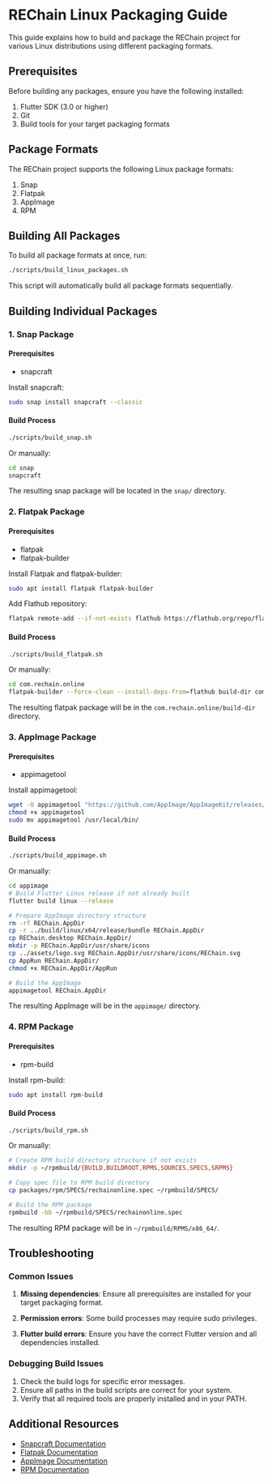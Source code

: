 # REChain Linux Packaging Guide

This guide explains how to build and package the REChain project for various Linux distributions using different packaging formats.

## Prerequisites

Before building any packages, ensure you have the following installed:

1. Flutter SDK (3.0 or higher)
2. Git
3. Build tools for your target packaging formats

## Package Formats

The REChain project supports the following Linux package formats:

1. Snap
2. Flatpak
3. AppImage
4. RPM

## Building All Packages

To build all package formats at once, run:

```bash
./scripts/build_linux_packages.sh
```

This script will automatically build all package formats sequentially.

## Building Individual Packages

### 1. Snap Package

#### Prerequisites
- snapcraft

Install snapcraft:
```bash
sudo snap install snapcraft --classic
```

#### Build Process
```bash
./scripts/build_snap.sh
```

Or manually:
```bash
cd snap
snapcraft
```

The resulting snap package will be located in the `snap/` directory.

### 2. Flatpak Package

#### Prerequisites
- flatpak
- flatpak-builder

Install Flatpak and flatpak-builder:
```bash
sudo apt install flatpak flatpak-builder
```

Add Flathub repository:
```bash
flatpak remote-add --if-not-exists flathub https://flathub.org/repo/flathub.flatpakrepo
```

#### Build Process
```bash
./scripts/build_flatpak.sh
```

Or manually:
```bash
cd com.rechain.online
flatpak-builder --force-clean --install-deps-from=flathub build-dir com.rechain.online.json
```

The resulting flatpak package will be in the `com.rechain.online/build-dir` directory.

### 3. AppImage Package

#### Prerequisites
- appimagetool

Install appimagetool:
```bash
wget -O appimagetool "https://github.com/AppImage/AppImageKit/releases/download/continuous/appimagetool-x86_64.AppImage"
chmod +x appimagetool
sudo mv appimagetool /usr/local/bin/
```

#### Build Process
```bash
./scripts/build_appimage.sh
```

Or manually:
```bash
cd appimage
# Build Flutter Linux release if not already built
flutter build linux --release

# Prepare AppImage directory structure
rm -rf REChain.AppDir
cp -r ../build/linux/x64/release/bundle REChain.AppDir
cp REChain.desktop REChain.AppDir/
mkdir -p REChain.AppDir/usr/share/icons
cp ../assets/logo.svg REChain.AppDir/usr/share/icons/REChain.svg
cp AppRun REChain.AppDir/
chmod +x REChain.AppDir/AppRun

# Build the AppImage
appimagetool REChain.AppDir
```

The resulting AppImage will be in the `appimage/` directory.

### 4. RPM Package

#### Prerequisites
- rpm-build

Install rpm-build:
```bash
sudo apt install rpm-build
```

#### Build Process
```bash
./scripts/build_rpm.sh
```

Or manually:
```bash
# Create RPM build directory structure if not exists
mkdir -p ~/rpmbuild/{BUILD,BUILDROOT,RPMS,SOURCES,SPECS,SRPMS}

# Copy spec file to RPM build directory
cp packages/rpm/SPECS/rechainonline.spec ~/rpmbuild/SPECS/

# Build the RPM package
rpmbuild -bb ~/rpmbuild/SPECS/rechainonline.spec
```

The resulting RPM package will be in `~/rpmbuild/RPMS/x86_64/`.

## Troubleshooting

### Common Issues

1. **Missing dependencies**: Ensure all prerequisites are installed for your target packaging format.

2. **Permission errors**: Some build processes may require sudo privileges.

3. **Flutter build errors**: Ensure you have the correct Flutter version and all dependencies installed.

### Debugging Build Issues

1. Check the build logs for specific error messages.
2. Ensure all paths in the build scripts are correct for your system.
3. Verify that all required tools are properly installed and in your PATH.

## Additional Resources

- [Snapcraft Documentation](https://snapcraft.io/docs)
- [Flatpak Documentation](https://docs.flatpak.org/)
- [AppImage Documentation](https://docs.appimage.org/)
- [RPM Documentation](https://rpm.org/documentation.html)
